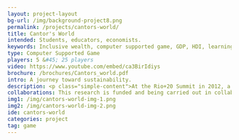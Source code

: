```yaml
---
layout: project-layout
bg-url: /img/background-project8.png
permalink: /projects/cantors-world/
title: Cantor's World
intended: Students, educators, economists.
keywords: Inclusive wealth, computer supported game, GDP, HDI, learning, economics
type: Computer Supported Game
players: 5 &#45; 25 players
video: https://www.youtube.com/embed/ca3BirIdiys
brochure: /brochures/Cantors_world.pdf
intro: A journey toward sustainability.
description: <p class="simple-content">At the Rio+20 Summit in 2012, a trio of organizations under the UN umbrella released an Inclusive Wealth Report. The report spoke about an ‘Inclusive Wealth Index’ (IWI) to measure a nation’s development. Indicators already in use to understand development and progress such as GDP (Gross Domestic Product) and HDI (Human Development Index) do not consider environmental issues and its subsequent impact on our future.</p><p class="simple-content">The IWI is a way to acknowledge and articulate the interconnectedness of the economy, environment, and human well-being. The game Cantor’s World has been designed for students and policy makers to learn how the IWI complements other indices. In the game players can experiment with different policy choices and experience first hand the tug-of-war between short-term results and long-term sustainability.</p>
collaborations: This research is funded and being carried out in collaboration with UNESCO MGIEP.
img1: /img/cantors-world-img-1.png
img2: /img/cantors-world-img-2.png
ide: cantors-world
categories: project
tag: game
---
```

